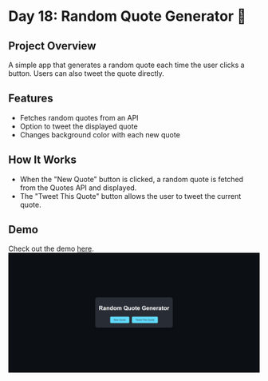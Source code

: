 # Day 18: Random Quote Generator 📝

## Project Overview
A simple app that generates a random quote each time the user clicks a button. Users can also tweet the quote directly.

## Features
- Fetches random quotes from an API
- Option to tweet the displayed quote
- Changes background color with each new quote

## How It Works
- When the "New Quote" button is clicked, a random quote is fetched from the Quotes API and displayed.
- The "Tweet This Quote" button allows the user to tweet the current quote.

## Demo
Check out the demo [here](https://30dayjs-vaibhavkatariya.vercel.app/Day-18).
![Demo](screenshot.png)
